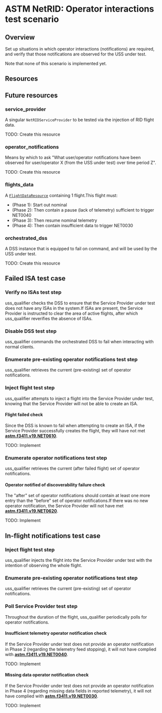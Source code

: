 # ASTM NetRID: Operator interactions test scenario

## Overview

Set up situations in which operator interactions (notifications) are required, and verify that those notifications are observed for the USS under test.

Note that none of this scenario is implemented yet.

## Resources

## Future resources

### service_provider

A singular `NetRIDServiceProvider` to be tested via the injection of RID flight data.

TODO: Create this resource

### operator_notifications

Means by which to ask "What user/operator notifications have been observed for user/operator X (from the USS under test) over time period Z".

TODO: Create this resource

### flights_data

A [`FlightDataResource`](../../../../resources/netrid/flight_data.py) containing 1 flight.This flight must:
* (Phase 1): Start out nominal
* (Phase 2): Then contain a pause (lack of telemetry) sufficient to trigger NET0040
* (Phase 3): Then resume nominal telemetry
* (Phase 4): Then contain insufficient data to trigger NET0030

### orchestrated_dss

A DSS instance that is equipped to fail on command, and will be used by the USS under test.

TODO: Create this resource

## Failed ISA test case

### Verify no ISAs test step

uss_qualifier checks the DSS to ensure that the Service Provider under test does not have any ISAs in the system.If ISAs are present, the Service Provider is instructed to clear the area of active flights, after which uss_qualifier reverifies the absence of ISAs.

### Disable DSS test step

uss_qualifier commands the orchestrated DSS to fail when interacting with normal clients.

### Enumerate pre-existing operator notifications test step

uss_qualifier retrieves the current (pre-existing) set of operator notifications.

### Inject flight test step

uss_qualifier attempts to inject a flight into the Service Provider under test, knowing that the Service Provider will not be able to create an ISA.

#### Flight failed check

Since the DSS is known to fail when attempting to create an ISA, if the Service Provider successfully creates the flight, they will have not met **[astm.f3411.v19.NET0610](../../../../requirements/astm/f3411/v19.md)**.

TODO: Implement

### Enumerate operator notifications test step

uss_qualifier retrieves the current (after failed flight) set of operator notifications.

#### Operator notified of discoverability failure check

The "after" set of operator notifications should contain at least one more entry than the "before" set of operator notifications.If there was no new operator notification, the Service Provider will not have met **[astm.f3411.v19.NET0620](../../../../requirements/astm/f3411/v19.md)**.

TODO: Implement

## In-flight notifications test case

### Inject flight test step

uss_qualifier injects the flight into the Service Provider under test with the intention of observing the whole flight.

### Enumerate pre-existing operator notifications test step

uss_qualifier retrieves the current (pre-existing) set of operator notifications.

### Poll Service Provider test step

Throughout the duration of the flight, uss_qualifier periodically polls for operator notifications.

#### Insufficient telemetry operator notification check

If the Service Provider under test does not provide an operator notification in Phase 2 (regarding the telemetry feed stopping), it will not have complied with **[astm.f3411.v19.NET0040](../../../../requirements/astm/f3411/v19.md)**.

TODO: Implement

#### Missing data operator notification check

If the Service Provider under test does not provide an operator notification in Phase 4 (regarding missing data fields in reported telemetry), it will not have complied with **[astm.f3411.v19.NET0030](../../../../requirements/astm/f3411/v19.md)**.

TODO: Implement
